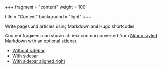 +++
fragment = "content"
weight = 100

title = "Content"
background = "light"
+++

Write pages and articles using Markdown and Hugo shortcodes

<!--more-->

Content fragment can show rich text content converted from [Github styled
Markdown](https://guides.github.com/features/mastering-markdown) with an
optional sidebar.

- [Without sidebar](#content)
- [With sidebar](#content-sidebar)
- [With sidebar aligned right](#content-sidebar-right)
